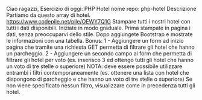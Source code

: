 Ciao ragazzi,
Esercizio di oggi: PHP Hotel
nome repo: php-hotel
Descrizione
Partiamo da questo array di hotel. https://www.codepile.net/pile/OEWY7Q1G
Stampare tutti i nostri hotel con tutti i dati disponibili.
Iniziate in modo graduale.
Prima stampate in pagina i dati, senza preoccuparvi dello stile.
Dopo aggiungete Bootstrap e mostrate le informazioni con una tabella.
Bonus:
1 - Aggiungere un form ad inizio pagina che tramite una richiesta GET permetta di filtrare gli hotel che hanno un parcheggio.
2 - Aggiungere un secondo campo al form che permetta di filtrare gli hotel per voto (es. inserisco 3 ed ottengo tutti gli hotel che hanno un voto di tre stelle o superiore)
NOTA: deve essere possibile utilizzare entrambi i filtri contemporaneamente (es. ottenere una lista con hotel che dispongono di parcheggio e che hanno un voto di tre stelle o superiore)
Se non viene specificato nessun filtro, visualizzare come in precedenza tutti gli hotel.
